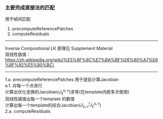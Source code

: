 <!--
 * @Author: Liu Weilong
 * @Date: 2021-02-02 17:22:53
 * @LastEditors: Liu Weilong 
 * @LastEditTime: 2021-02-03 08:58:16
 * @FilePath: /3rd-test-learning/31. orb_slam_related/YGZ/doc/code_reading/SparseImageAlign.md
 * @Description主要
-->
### 主要完成直接法的匹配
用于帧间匹配
1. precomputeReferencePatches
2. computeResiduals

------

Inverse Compositional LK 原理见 Supplement Material\
双线性插值：https://zh.wikipedia.org/wiki/%E5%8F%8C%E7%BA%BF%E6%80%A7%E6%8F%92%E5%80%BC\


------
1.a. precomputeReferencePatches 用于提前计算Jacobian\
a.1. 对每一个点进行\
       计算出优化变换的Jacobian($J^{u,v}_{\xi}$)求导(在template内部多次使用)\
       双线性插值出每一个template 的数值\
       计算出每一个template的综合Jacobian($J^I_{u,v}J^{u,v}_{\xi}$)\
2.a. computeResiduals
       